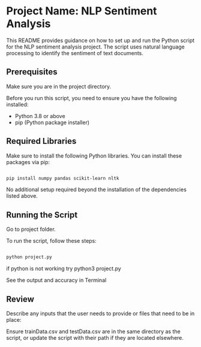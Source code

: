 # Project Name: NLP Sentiment Analysis

This README provides guidance on how to set up and run the Python script for the NLP sentiment analysis project. The script uses natural language processing to identify the sentiment of text documents.

## Prerequisites

Make sure you are in the project directory.

Before you run this script, you need to ensure you have the following installed:

- Python 3.8 or above
- pip (Python package installer)

## Required Libraries

Make sure to install the following Python libraries. You can install these packages via pip:

```bash

pip install numpy pandas scikit-learn nltk

```

No additional setup required beyond the installation of the dependencies listed above.

## Running the Script

Go to project folder.

To run the script, follow these steps:

```bash

python project.py

```

if python is not working try python3 project.py

See the output and accuracy in Terminal

## Review

Describe any inputs that the user needs to provide or files that need to be in place:

Ensure trainData.csv and testData.csv are in the same directory as the script, or update the script with their path if they are located elsewhere.
